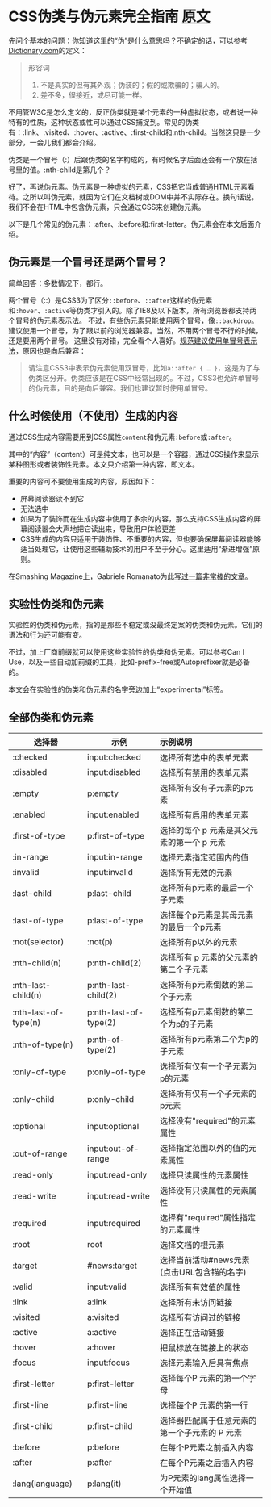 # CSS伪类与伪元素完全指南  [原文](https://www.zcfy.cc/article/239)

先问个基本的问题：你知道这里的“伪”是什么意思吗？不确定的话，可以参考[Dictionary.com](http://dictionary.reference.com/browse/pseudo)的定义：

>形容词
>1. 不是真实的但有其外观；伪装的；假的或欺骗的；骗人的。
>2. 差不多，很接近，或尽可能一样。

不用管W3C是怎么定义的，反正伪类就是某个元素的一种虚拟状态，或者说一种特有的性质，这种状态或性可以通过CSS捕捉到。常见的伪类有：:link、:visited、:hover、:active、:first-child和:nth-child。当然这只是一少部分，一会儿我们都会介绍。

伪类是一个冒号（:）后跟伪类的名字构成的，有时候名字后面还会有一个放在括号里的值。:nth-child是第几个？

好了，再说伪元素。伪元素是一种虚拟的元素，CSS把它当成普通HTML元素看待。之所以叫伪元素，就因为它们在文档树或DOM中并不实际存在。换句话说，我们不会在HTML中包含伪元素，只会通过CSS来创建伪元素。

以下是几个常见的伪元素：:after、:before和:first-letter。伪元素会在本文后面介绍。

## 伪元素是一个冒号还是两个冒号？
简单回答：多数情况下，都行。

两个冒号（::）是CSS3为了区分`::before`、`::after`这样的伪元素和`:hover`、`:active`等伪类才引入的。除了IE8及以下版本，所有浏览器都支持两个冒号的伪元素表示法。
不过，有些伪元素只能使用两个冒号，像`::backdrop`。
建议使用一个冒号，为了跟以前的浏览器兼容。当然，不用两个冒号不行的时候，还是要用两个冒号。
这里没有对错，完全看个人喜好。[规范建议使用单冒号表示法](https://developer.mozilla.org/en-US/docs/Learn/CSS/Building_blocks/Selectors)，原因也是向后兼容：
>请注意CSS3中表示伪元素使用双冒号，比如`a::after { … }`，这是为了与伪类区分开。伪类应该是在CSS中经常出现的。不过，CSS3也允许单冒号的伪元素，目的是向后兼容。我们也建议暂时使用单冒号。

## 什么时候使用（不使用）生成的内容
通过CSS生成内容需要用到CSS属性`content`和伪元素`:before`或`:after`。

其中的“内容”（content）可是纯文本，也可以是一个容器，通过CSS操作来显示某种图形或者装饰性元素。本文只介绍第一种内容，即文本。

重要的内容可不要使用生成的内容，原因如下：

- 屏幕阅读器读不到它
- 无法选中
- 如果为了装饰而在生成内容中使用了多余的内容，那么支持CSS生成内容的屏幕阅读器会大声地把它读出来，导致用户体验更差
- CSS生成的内容只适用于装饰性、不重要的内容，但也要确保屏幕阅读器能够适当处理它，让使用这些辅助技术的用户不至于分心。这里适用“渐进增强”原则。

在Smashing Magazine上，Gabriele Romanato为此[写过一篇非常棒的文章](https://www.smashingmagazine.com/2013/04/css-generated-content-counters/)。

## 实验性伪类和伪元素
实验性的伪类和伪元素，指的是那些不稳定或没最终定案的伪类和伪元素。它们的语法和行为还可能有变。

不过，加上厂商前缀就可以使用这些实验性的伪类和伪元素。可以参考Can I Use，以及一些自动加前缀的工具，比如-prefix-free或Autoprefixer就是必备的。

本文会在实验性的伪类和伪元素的名字旁边加上“experimental”标签。

## 全部伪类和伪元素
选择器|示例|示例说明
---|--|:---
:checked	|input:checked	|选择所有选中的表单元素
:disabled	|input:disabled	|选择所有禁用的表单元素
:empty	|p:empty	|选择所有没有子元素的p元素
:enabled	|input:enabled	|选择所有启用的表单元素
:first-of-type	|p:first-of-type	|选择的每个 p 元素是其父元素的第一个 p 元素
:in-range	|input:in-range	|选择元素指定范围内的值
:invalid	|input:invalid	|选择所有无效的元素
:last-child	|p:last-child	|选择所有p元素的最后一个子元素
:last-of-type	|p:last-of-type	|选择每个p元素是其母元素的最后一个p元素
:not(selector)	|:not(p)	|选择所有p以外的元素
:nth-child(n)	|p:nth-child(2)	|选择所有 p 元素的父元素的第二个子元素
:nth-last-child(n)	|p:nth-last-child(2)	|选择所有p元素倒数的第二个子元素
:nth-last-of-type(n)	|p:nth-last-of-type(2)	|选择所有p元素倒数的第二个为p的子元素
:nth-of-type(n)	|p:nth-of-type(2)	|选择所有p元素第二个为p的子元素
:only-of-type	|p:only-of-type	|选择所有仅有一个子元素为p的元素
:only-child	|p:only-child	|选择所有仅有一个子元素的p元素
:optional	|input:optional	|选择没有"required"的元素属性
:out-of-range	|input:out-of-range	|选择指定范围以外的值的元素属性
:read-only	|input:read-only	|选择只读属性的元素属性
:read-write	|input:read-write	|选择没有只读属性的元素属性
:required	|input:required	|选择有"required"属性指定的元素属性
:root	|root	|选择文档的根元素
:target	|#news:target	|选择当前活动#news元素(点击URL包含锚的名字)
:valid	|input:valid	|选择所有有效值的属性
:link	|a:link	|选择所有未访问链接
:visited	|a:visited	|选择所有访问过的链接
:active	|a:active	|选择正在活动链接
:hover	|a:hover	|把鼠标放在链接上的状态
:focus	|input:focus	|选择元素输入后具有焦点
:first-letter	|p:first-letter	|选择每个P 元素的第一个字母
:first-line	|p:first-line	|选择每个P 元素的第一行
:first-child	|p:first-child	|选择器匹配属于任意元素的第一个子元素的 P 元素
:before	|p:before	|在每个P元素之前插入内容
:after	|p:after	|在每个P元素之后插入内容
:lang(language)	|p:lang(it)	|为P元素的lang属性选择一个开始值